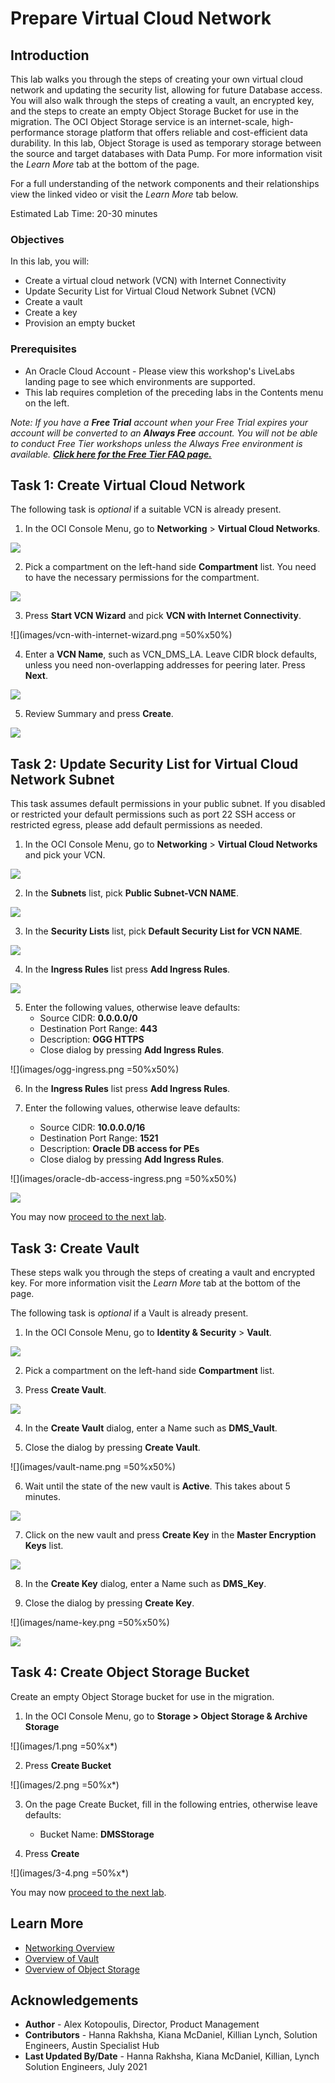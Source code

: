 # Prepare Virtual Cloud Network

## Introduction

This lab walks you through the steps of creating your own virtual cloud network and updating the security list, allowing for future Database access. You will also walk through the steps of creating a vault, an encrypted key, and the steps to create an empty Object Storage Bucket for use in the migration. The OCI Object Storage service is an internet-scale, high-performance storage platform that offers reliable and cost-efficient data durability. In this lab, Object Storage is used as temporary storage between the source and target databases with Data Pump. For more information visit the *Learn More* tab at the bottom of the page.

For a full understanding of the network components and their relationships view the linked video or visit the *Learn More* tab below.

  [](youtube:mIYSgeX5FkM)

Estimated Lab Time: 20-30 minutes

### Objectives

In this lab, you will:
* Create a virtual cloud network (VCN) with Internet Connectivity
* Update Security List for Virtual Cloud Network Subnet (VCN)
* Create a vault
* Create a key
* Provision an empty bucket

### Prerequisites

* An Oracle Cloud Account - Please view this workshop's LiveLabs landing page to see which environments are supported.
* This lab requires completion of the preceding labs in the Contents menu on the left.

*Note: If you have a **Free Trial** account when your Free Trial expires your account will be converted to an **Always Free** account. You will not be able to conduct Free Tier workshops unless the Always Free environment is available. **[Click here for the Free Tier FAQ page.](https://www.oracle.com/cloud/free/faq.html)***

## Task 1: Create Virtual Cloud Network

The following task is *optional* if a suitable VCN is already present.

1. In the OCI Console Menu, go to **Networking** > **Virtual Cloud Networks**.

  ![](images/vcn-location.png)

2. Pick a compartment on the left-hand side **Compartment** list. You need to have the necessary permissions for the compartment.

  ![](images/create-vcn-in-compartment.png)

3. Press **Start VCN Wizard** and pick **VCN with Internet Connectivity**.

  ![](images/vcn-with-internet-wizard.png =50%x50%)

4. Enter a **VCN Name**, such as VCN\_DMS\_LA. Leave CIDR block defaults, unless you need non-overlapping addresses for peering later. Press **Next**.

  ![](images/vcn-configuration.png)

5. Review Summary and press **Create**.

  ![](images/vcn-review-and-create.png)

## Task 2: Update Security List for Virtual Cloud Network Subnet

This task assumes default permissions in your public subnet. If you disabled or restricted your default permissions such as port 22 SSH access or restricted egress, please add default permissions as needed.

1. In the OCI Console Menu, go to **Networking** > **Virtual Cloud Networks** and pick your VCN.

  ![](images/created-vcn.png)

2. In the **Subnets** list, pick **Public Subnet-VCN NAME**.

  ![](images/vcn-public-subnet.png)

3. In the **Security Lists** list, pick **Default Security List for VCN NAME**.

  ![](images/public-subnet-default-sl.png)

4. In the **Ingress Rules** list press **Add Ingress Rules**.

  ![](images/add-ingress.png)

5. Enter the following values, otherwise leave defaults:
    - Source CIDR: **0.0.0.0/0**
    - Destination Port Range: **443**
    - Description: **OGG HTTPS**
    - Close dialog by pressing **Add Ingress Rules**.

  ![](images/ogg-ingress.png =50%x50%)

6. In the **Ingress Rules** list press **Add Ingress Rules**.

7. Enter the following values, otherwise leave defaults:
    - Source CIDR: **10.0.0.0/16**
    - Destination Port Range: **1521**
    - Description: **Oracle DB access for PEs**
    - Close dialog by pressing **Add Ingress Rules**.

  ![](images/oracle-db-access-ingress.png =50%x50%)

![](images/ingress-rules.png)

You may now [proceed to the next lab](#next).


## Task 3: Create Vault

These steps walk you through the steps of creating a vault and encrypted key. For more information visit the *Learn More* tab at the bottom of the page.

The following task is *optional* if a Vault is already present.

1. In the OCI Console Menu, go to **Identity & Security** > **Vault**.

  ![](images/vault-oci-menu.png)

2. Pick a compartment on the left-hand side **Compartment** list.

3. Press **Create Vault**.

  ![](images/create-vault.png)

4. In the **Create Vault** dialog, enter a Name such as **DMS\_Vault**.

5. Close the dialog by pressing **Create Vault**.

  ![](images/vault-name.png =50%x50%)

6. Wait until the state of the new vault is **Active**. This takes about 5 minutes.

  ![](images/active-vault.png)

7. Click on the new vault and press **Create Key** in the **Master Encryption Keys** list.

  ![](images/create-key.png)

8. In the **Create Key** dialog, enter a Name such as **DMS\_Key**.

9. Close the dialog by pressing **Create Key**.

  ![](images/name-key.png =50%x50%)

![](images/created-key.png)



## Task 4: Create Object Storage Bucket

Create an empty Object Storage bucket for use in the migration.

1. In the OCI Console Menu, go to **Storage > Object Storage & Archive Storage**

  ![](images/1.png =50%x*)

2. Press **Create Bucket**

  ![](images/2.png =50%x*)

3. On the page Create Bucket, fill in the following entries, otherwise leave defaults:

    - Bucket Name: **DMSStorage**

4. Press **Create**

  ![](images/3-4.png =50%x*)

You may now [proceed to the next lab](#next).


## Learn More

* [Networking Overview](https://docs.oracle.com/en-us/iaas/Content/Network/Concepts/overview.htm)
* [Overview of Vault](https://docs.oracle.com/en-us/iaas/Content/KeyManagement/Concepts/keyoverview.htm)
* [Overview of Object Storage](https://docs.oracle.com/en-us/iaas/Content/Object/Concepts/objectstorageoverview.htm)

## Acknowledgements
* **Author** - Alex Kotopoulis, Director, Product Management
* **Contributors** -  Hanna Rakhsha, Kiana McDaniel, Killian Lynch, Solution Engineers, Austin Specialist Hub
* **Last Updated By/Date** - Hanna Rakhsha, Kiana McDaniel, Killian, Lynch Solution Engineers, July 2021
